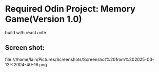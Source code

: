 # Required Odin Project: Memory Game(Version 1.0)

build with react+vite

## Screen shot: 

file:///home/lain/Pictures/Screenshots/Screenshot%20from%202025-03-12%2004-40-16.png
